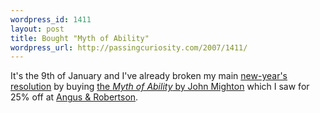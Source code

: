 ```yaml
--- 
wordpress_id: 1411
layout: post
title: Bought "Myth of Ability"
wordpress_url: http://passingcuriosity.com/2007/1411/
---
```

It's the 9th of January and I've already broken my main [new-year's resolution](/2007/resolution-for-2007-no-more-books/) by buying [the *Myth of Ability* by John Mighton](http://www.textpublishing.com.au/win-item.asp?id=288) which I saw for 25% off at [Angus & Robertson](http://www.angusrobertson.com.au).
